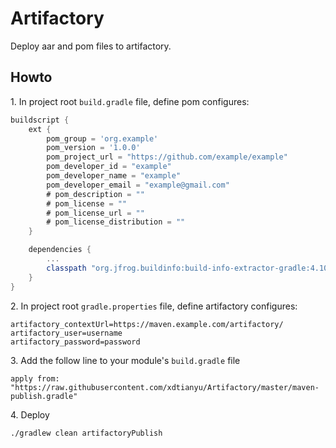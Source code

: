 # Artifactory

Deploy aar and pom files to artifactory.

## Howto

1\. In project root `build.gradle` file, define pom configures:

```groovy
buildscript {
    ext {
        pom_group = 'org.example'
        pom_version = '1.0.0'
        pom_project_url = "https://github.com/example/example"
        pom_developer_id = "example"
        pom_developer_name = "example"
        pom_developer_email = "example@gmail.com"
        # pom_description = ""
        # pom_license = ""
        # pom_license_url = ""
        # pom_license_distribution = ""
    }

    dependencies {
        ...
        classpath "org.jfrog.buildinfo:build-info-extractor-gradle:4.10.0"
    }
}
```

2\. In project root `gradle.properties` file, define artifactory configures:

```
artifactory_contextUrl=https://maven.example.com/artifactory/
artifactory_user=username
artifactory_password=password
```

3\. Add the follow line to your module's `build.gradle` file

```
apply from: "https://raw.githubusercontent.com/xdtianyu/Artifactory/master/maven-publish.gradle"
```

4\. Deploy

```
./gradlew clean artifactoryPublish
```
